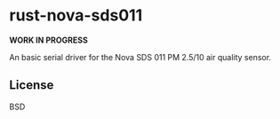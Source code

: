# rust-nova-sds011

**WORK IN PROGRESS**

An basic serial driver for the Nova SDS 011 PM 2.5/10 air quality sensor.

## License

BSD
